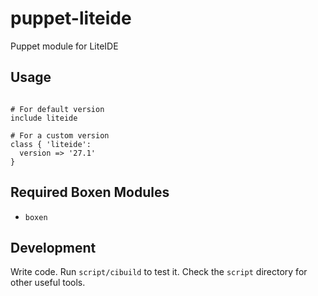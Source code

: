 # puppet-liteide
Puppet module for LiteIDE

## Usage
```puppet

# For default version
include liteide

# For a custom version
class { 'liteide':
  version => '27.1'
}

```

## Required Boxen Modules
* `boxen`

## Development

Write code. Run `script/cibuild` to test it. Check the `script`
directory for other useful tools.

